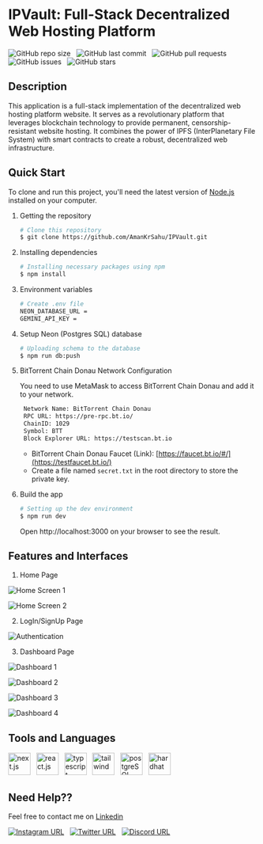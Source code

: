 # IPVault: Full-Stack Decentralized Web Hosting Platform

![GitHub repo size](https://img.shields.io/github/repo-size/AmanKrSahu/IPVault?logo=github&style=for-the-badge) &nbsp; ![GitHub last commit](https://img.shields.io/github/last-commit/AmanKrSahu/IPVault?style=for-the-badge&logo=git) &nbsp; ![GitHub pull requests](https://img.shields.io/github/issues-pr/AmanKrSahu/IPVault?style=for-the-badge) &nbsp; ![GitHub issues](https://img.shields.io/github/issues/AmanKrSahu/IPVault?style=for-the-badge) &nbsp; ![GitHub stars](https://img.shields.io/github/stars/AmanKrSahu/IPVault?style=for-the-badge)  

## Description

This application is a full-stack implementation of the decentralized web hosting platform website. It serves as a revolutionary platform that leverages blockchain technology to provide permanent, censorship-resistant website hosting. It combines the power of IPFS (InterPlanetary File System) with smart contracts to create a robust, decentralized web infrastructure.

## Quick Start

To clone and run this project, you'll need the latest version of [Node.js](https://nodejs.org/en) installed on your computer.

1. Getting the repository

    ```bash
    # Clone this repository
    $ git clone https://github.com/AmanKrSahu/IPVault.git
    ```

2. Installing dependencies

    ```bash
    # Installing necessary packages using npm
    $ npm install
    ```

3. Environment variables

    ```bash
    # Create .env file
    NEON_DATABASE_URL =
    GEMINI_API_KEY = 
    ```

4. Setup Neon (Postgres SQL) database

    ```bash
    # Uploading schema to the database
    $ npm run db:push
    ```

5. BitTorrent Chain Donau Network Configuration

   You need to use MetaMask to access BitTorrent Chain Donau and add it to your network.
   
      ```md
       Network Name: BitTorrent Chain Donau
       RPC URL: https://pre-rpc.bt.io/
       ChainID: 1029
       Symbol: BTT
       Block Explorer URL: https://testscan.bt.io
      ```
    
      - BitTorrent Chain Donau Faucet (Link): [https://faucet.bt.io/#/](https://testfaucet.bt.io/)
      - Create a file named `secret.txt` in the root directory to store the private key.
  

7. Build the app

    ```bash
    # Setting up the dev environment
    $ npm run dev
    ```

    Open http://localhost:3000 on your browser to see the result.

## Features and Interfaces

1. Home Page

![Home Screen 1](https://github.com/user-attachments/assets/3462f8c0-da48-474d-a6ba-ffbf8deff18b)

![Home Screen 2](https://github.com/user-attachments/assets/c3532ab7-b752-4bd9-b642-1779115b1637)

2. LogIn/SignUp Page

![Authentication](https://github.com/user-attachments/assets/803f5786-07f1-4f5b-8d18-348e450eed96)

3. Dashboard Page

![Dashboard 1](https://github.com/user-attachments/assets/a333bc0c-e1b7-4084-9a63-07713c90b958)

![Dashboard 2](https://github.com/user-attachments/assets/87ca10b6-666b-42cd-8c39-c9c5a8f5f204)

![Dashboard 3](https://github.com/user-attachments/assets/241638ec-fa7e-4ca1-8fc1-01e31a3529b0)

![Dashboard 4](https://github.com/user-attachments/assets/d962fb24-afd0-449b-a9f7-b21fc5778afc)

## Tools and Languages

<img src="https://cdn.jsdelivr.net/gh/devicons/devicon/icons/nextjs/nextjs-original.svg" alt="next.js" height="45" width="45"/> &nbsp; <img src="https://cdn.jsdelivr.net/gh/devicons/devicon/icons/react/react-original.svg" alt="react.js" height="45" width="45"/> &nbsp; <img src="https://cdn.jsdelivr.net/gh/devicons/devicon/icons/typescript/typescript-plain.svg" alt="typescript" height="45" width="45"/> &nbsp; <img src="https://cdn.jsdelivr.net/gh/devicons/devicon@latest/icons/tailwindcss/tailwindcss-original.svg" alt="tailwind" height="45" width="45"/> &nbsp; <img src="https://cdn.jsdelivr.net/gh/devicons/devicon@latest/icons/postgresql/postgresql-plain.svg" alt="postgreSQL" height="45" width="45"/>  &nbsp; <img src="https://cdn.jsdelivr.net/gh/devicons/devicon@latest/icons/hardhat/hardhat-original.svg" alt="hardhat" height="45" width="45"/>   

## Need Help??

Feel free to contact me on [Linkedin](https://www.linkedin.com/in/amankrsahu)

[![Instagram URL](https://img.shields.io/badge/Instagram-E4405F?style=for-the-badge&logo=instagram&logoColor=white)](https://www.instagram.com/itz.amansahu/) &nbsp; [![Twitter URL](https://img.shields.io/badge/Twitter-1DA1F2?style=for-the-badge&logo=twitter&logoColor=white)](https://twitter.com/itzamansahu) &nbsp; [![Discord URL](https://img.shields.io/badge/Discord-7289DA?style=for-the-badge&logo=discord&logoColor=white)](discordapp.com/users/539751578866024479)

